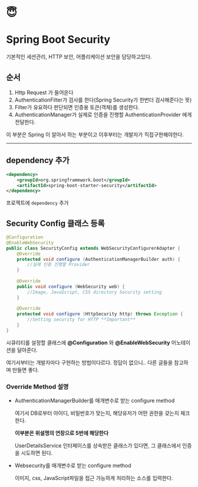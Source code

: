 # :innocent:

# Spring Boot Security

기본적인 세션관리, HTTP 보안, 어플리케이션 보안을 담당하고있다.

## 순서

1.  Http Request 가 들어온다
2. AuthenticationFilter가 검사를 한다(Spring Security가 한번더 검사해준다는 뜻)
3. Filter가 유요하다 판단되면 인증용 토큰(객체)를 생성한다.
4. AuthenticationManager가 실제로 인증을 진행할 AuthenticationProvider 에게 전달한다.

이 부분은 Spring 이 알아서 하는 부분이고 이후부터는 개발자가 직접구현해야한다.

***

## dependency 추가

```xml
<dependency>
	<groupId>org.springframework.boot</groupId>
	<artifactId>spring-boot-starter-security</artifactId>
</dependency>
```

프로젝트에 `dependency` 추가

##  Security Config 클래스 등록

``` Java
@Configuration
@EnableWebSecurity
public class SecurityConfig extends WebSecurityConfigurerAdapter {
    @Override
    protected void configure (AuthenticationManagerBuilder auth) {
        //실제 인증 진행할 Provider
    }
    
    @Override
    public void configure (WebSecurity web) {
        //Image, JavaScript, CSS directory Security setting
    }
    
    @Override
    protected void configure (HttpSecurity http) throws Exception {
        //Setting security for HTTP **Important**
    }
}
```

시큐리티를 설정할 클래스에 **@Configuration** 와 **@EnableWebSecurity** 어노테이션을 달아준다.

여기서부터는 개발자마다 구현하는 방법이다르다.
정답이 없으니.. 다른 글들을 참고하며 만들면 좋다.

### Override Method 설명

- AuthenticationManagerBuilder를 매개변수로 받는 configure method

  여기서 DB로부터 아이디, 비밀번호가 맞는지, 해당유저가 어떤 권한을 갖는지 체크한다.

  **이부분은 위설명의 연장으로 5번에 해당한다**

  UserDetailsService 인터페이스를 상속받은 클래스가 있다면, 그 클래스에서 인증을 시도하면 된다.

- Websecurity를 매개변수로 받는 configure method

  이미지, css, JavaScript파일을 접근 가능하게 처리하는 소스를 입력한다.